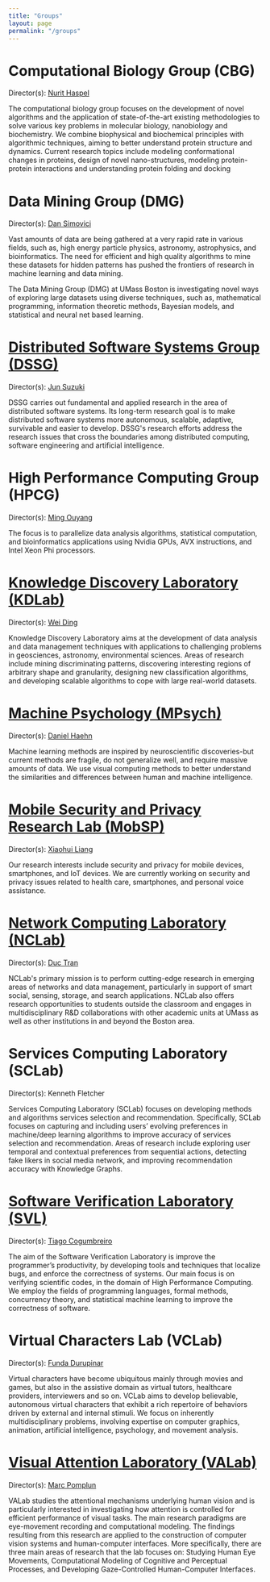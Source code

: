 ```yaml
---
title: "Groups"
layout: page
permalink: "/groups"
---
```

# Computational Biology Group (CBG)

Director(s): [Nurit Haspel](http://www.cs.umb.edu/~nurith)

The computational biology group focuses on the development of novel algorithms and the application of state-of-the-art existing methodologies to solve various key problems in molecular biology, nanobiology and biochemistry. We combine biophysical and biochemical principles with algorithmic techniques, aiming to better understand protein structure and dynamics. Current research topics include modeling conformational changes in proteins, design of novel nano-structures, modeling protein-protein interactions and understanding protein folding and docking


# Data Mining Group (DMG)

Director(s): [Dan Simovici](http://www.cs.umb.edu/~dsim)

Vast amounts of data are being gathered at a very rapid rate in various fields, such as, high energy particle physics, astronomy, astrophysics, and bioinformatics. The need for efficient and high quality algorithms to mine these datasets for hidden patterns has pushed the frontiers of research in machine learning and data mining.

The Data Mining Group (DMG) at UMass Boston is investigating novel ways of exploring large datasets using diverse techniques, such as, mathematical programming, information theoretic methods, Bayesian models, and statistical and neural net based learning.


# [Distributed Software Systems Group (DSSG)](https://www.cs.umb.edu/~jxs/research/projects.html)

Director(s): [Jun Suzuki](http://www.cs.umb.edu/~jxs)

DSSG carries out fundamental and applied research in the area of distributed software systems. Its long-term research goal is to make distributed software systems more autonomous, scalable, adaptive, survivable and easier to develop. DSSG's research efforts address the research issues that cross the boundaries among distributed computing, software engineering and artificial intelligence.


# High Performance Computing Group (HPCG)

Director(s): [Ming Ouyang](http://www.cs.umb.edu/~ming/) 

The focus is to parallelize data analysis algorithms, statistical computation, and bioinformatics applications using Nvidia GPUs, AVX instructions, and Intel Xeon Phi processors.


# [Knowledge Discovery Laboratory (KDLab)](https://www.cs.umb.edu/~ding/research.html)

Director(s): [Wei Ding](http://www.cs.umb.edu/~ding) 

Knowledge Discovery Laboratory aims at the development of data analysis and data management techniques with applications to challenging problems in geosciences, astronomy, environmental sciences. Areas of research include mining discriminating patterns, discovering interesting regions of arbitrary shape and granularity, designing new classification algorithms, and developing scalable algorithms to cope with large real-world datasets.


# [Machine Psychology (MPsych)](https://mpsych.org/)

Director(s): [Daniel Haehn](http://www.cs.umb.edu/~haehn)

Machine learning methods are inspired by neuroscientific discoveries-but current methods are fragile, do not generalize well, and require massive amounts of data. We use visual computing methods to better understand the similarities and differences between human and machine intelligence.


# [Mobile Security and Privacy Research Lab (MobSP)](https://www.cs.umb.edu/mobsp/)

Director(s): [Xiaohui Liang](http://www.faculty.umb.edu/xiaohui.liang) 

Our research interests include security and privacy for mobile devices, smartphones, and IoT devices. We are currently working on security and privacy issues related to health care, smartphones, and personal voice assistance.


# [Network Computing Laboratory (NCLab)](http://nclab.cs.umb.edu/)

Director(s): [Duc Tran](http://www.cs.umb.edu/~duc) 

NCLab's primary mission is to perform cutting-edge research in emerging areas of networks and data management, particularly in support of smart social, sensing, storage, and search applications. NCLab also offers research opportunities to students outside the classroom and engages in multidisciplinary R&D collaborations with other academic units at UMass as well as other institutions in and beyond the Boston area.


# Services Computing Laboratory (SCLab)

Director(s): Kenneth Fletcher

Services Computing Laboratory (SCLab) focuses on developing methods and algorithms services selection and recommendation. Specifically, SCLab focuses on capturing and including users’ evolving preferences in machine/deep learning algorithms to improve accuracy of services selection and recommendation. Areas of research include exploring user temporal and contextual preferences from sequential actions, detecting fake likers in social media network, and improving recommendation accuracy with Knowledge Graphs.


# [Software Verification Laboratory (SVL)](https://umb-svl.gitlab.io/)

Director(s): [Tiago Cogumbreiro](https://cogumbreiro.github.io/) 

The aim of the Software Verification Laboratory is improve the programmer’s productivity, by developing tools and techniques that localize bugs, and enforce the correctness of systems. Our main focus is on verifying scientific codes, in the domain of High Performance Computing. We employ the fields of programming languages, formal methods, concurrency theory, and statistical machine learning to improve the correctness of software.


# Virtual Characters Lab (VCLab)

Director(s): [Funda Durupinar](http://www.cs.umb.edu/~fundad) 

Virtual characters have become ubiquitous mainly through movies and games, but also in the assistive domain as virtual tutors, healthcare providers, interviewers and so on. VCLab aims to develop believable, autonomous virtual characters that exhibit a rich repertoire of behaviors driven by external and internal stimuli. We focus on inherently multidisciplinary problems, involving expertise on computer graphics, animation, artificial intelligence, psychology, and movement analysis.


# [Visual Attention Laboratory (VALab)](https://www.cs.umb.edu/~marc/lab/)

Director(s): [Marc Pomplun](http://www.cs.umb.edu/~marc)

VALab studies the attentional mechanisms underlying human vision and is particularly interested in investigating how attention is controlled for efficient performance of visual tasks. The main research paradigms are eye-movement recording and computational modeling. The findings resulting from this research are applied to the construction of computer vision systems and human-computer interfaces. More specifically, there are three main areas of research that the lab focuses on: Studying Human Eye Movements, Computational Modeling of Cognitive and Perceptual Processes, and Developing Gaze-Controlled Human-Computer Interfaces.
